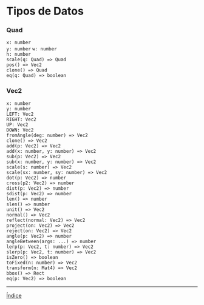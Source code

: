 # Tipos de Datos  

### **Quad**  
`x: number`  
`y: number`
`w: number`  
`h: number`  
`scale(q: Quad) => Quad`  
`pos() => Vec2`  
`clone() => Quad`  
`eq(q: Quad) => boolean`  

### **Vec2**  
`x: number`  
`y: number`  
`LEFT: Vec2`  
`RIGHT: Vec2`  
`UP: Vec2`  
`DOWN: Vec2`  
`fromAngle(deg: number) => Vec2`  
`clone() => Vec2`  
`add(p: Vec2) => Vec2`  
`add(x: number, y: number) => Vec2`  
`sub(p: Vec2) => Vec2`  
`sub(x: number, y: number) => Vec2`  
`scale(s: number) => Vec2`  
`scale(sx: number, sy: number) => Vec2`  
`dot(p: Vec2) => number`  
`cross(p2: Vec2) => number`  
`dist(p: Vec2) => number`  
`sdist(p: Vec2) => number`  
`len() => number`  
`slen() => number`  
`unit() => Vec2`  
`normal() => Vec2`  
`reflect(normal: Vec2) => Vec2`  
`project(on: Vec2) => Vec2`  
`reject(on: Vec2) => Vec2`  
`angle(p: Vec2) => number`  
`angleBetween(args: ...) => number`  
`lerp(p: Vec2, t: number) => Vec2`  
`slerp(p: Vec2, t: number) => Vec2`  
`isZero() => boolean`  
`toFixed(n: number) => Vec2`  
`transform(n: Mat4) => Vec2`  
`bbox() => Rect`  
`eq(p: Vec2) => boolean`  

---
[Índice](https://github.com/mishicoder/KaboomDoc-ES-/blob/main/doc/1.%20Introduccion/0.%20Indice.md)